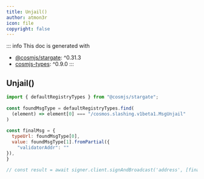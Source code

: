 ```yaml
---
title: Unjail()
author: atmon3r
icon: file
copyright: false
---
```


::: info
This doc is generated with 
- [@cosmjs/stargate](https://www.npmjs.com/package/@cosmjs/stargate): ^0.31.3
- [cosmjs-types](https://www.npmjs.com/package/cosmjs-types): ^0.9.0
:::
  
## Unjail()
 
```js
import { defaultRegistryTypes } from "@cosmjs/stargate";
 
const foundMsgType = defaultRegistryTypes.find(
  (element) => element[0] === "/cosmos.slashing.v1beta1.MsgUnjail"
)
  
const finalMsg = {
  typeUrl: foundMsgType[0],
  value: foundMsgType[1].fromPartial({
    "validatorAddr": ""
}),
}

// const result = await signer.client.signAndBroadcast('address', [finalMsg], "auto", "")
 
```
   
